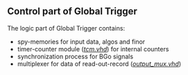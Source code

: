 ## Control part of Global Trigger

The logic part of Global Trigger contains:
  * spy-memories for input data, algos and finor
  * timer-counter module (*[tcm.vhd](firmware/hdl/control/tcm.vhd)*) for internal counters
  * synchronization process for BGo signals
  * multiplexer for data of read-out-record (*[output_mux.vhd](firmware/hdl/control/output_mux.vhd)*)


